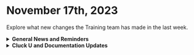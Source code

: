 # November 17th, 2023

Explore what new changes the Training team has made in the last week.

<details>

<summary><strong>General News and Reminders</strong></summary>

* **Game Tip for the Week:** BRACE YOURSELVES THE GAME SALES ARE COMING! In particular, I want to point out to all my Xbox owners here that Lost Odyssey, one of the most criminally overlooked RPGs of all time, is on sale digitally for $6.24 at the Xbox store. I would always recommend getting the original physical version, but this will be the best $6.24 you've ever spent in your life.&#x20;
* **SHOUT OUT to all of our Certified Rewsters!** To join our motley crew of eggcellent peeps, you can take the exam here: [foundations-certification.md](../../cluck-university/rewst-foundations/foundations-certification.md "mention")
* **Cluck U Holiday Hours:**
  * **US Thanksgiving**
    * Training will be available Mon \~ Wed
    * Office Hours canceled for Thanksgiving
    * Open Mic will be taken over by our Canadians
  * **December Holidays and New Year**
    * Live Training will be unavailable from December 18th \~ January 8th for the Holidays and New Year
    * Feel free to sit by the fire, with a glass of bourbon or wine, and watch our videos while you wait with anticipation for our return
* Join us in our new [Cluck-U Discord channel](https://discord.com/channels/936789089703845988/1121465945295167588) if you have any questions, comments, or concerns!

</details>

<details>

<summary><strong>Cluck U and Documentation Updates</strong></summary>

**Cluck University**

* **Core Courses**
  * **201 is live!** [You can sign up on Mondays from 3pm \~ 4pm](https://calendly.com/cluck-u/rewst-201-advanced-automation-concepts).
  * 202 is in the works!
* **Electives**
  * [extending-the-power-of-rewst-workflows](../../cluck-university/electives/extending-the-power-of-rewst-workflows/ "mention") top-level page added
  * [how-to-use-powershell-in-rewst.md](../../cluck-university/electives/how-to-use-powershell-in-rewst.md "mention") released
  * [how-to-reference-data-with-variables.md](../../cluck-university/electives/how-to-reference-data-with-variables.md "mention")released
* **Updates and Fixes:**
  * [Broken link](broken-reference "mention")page information added
  * [Broken link](broken-reference "mention")page information updated

**Documentation**

* [nov-3rd-2023-huge-rewst-announcements-you-cant-miss-out-on.md](../roc-open-mics/nov-3rd-2023-huge-rewst-announcements-you-cant-miss-out-on.md "mention")available
* [from-scales-to-feathers.md](../../community-corner/community-driven-content/from-scales-to-feathers.md "mention")Coming soon page added - Shout-out to Reed Kimble!
* [collecting-diagnostics-with-browser-developer-tools.md](../../support/roc-support/collecting-diagnostics-with-browser-developer-tools.md "mention") added to the ROC Support section
* [markdown-examples.md](../../community-corner/how-to-contribute/markdown-examples.md "mention")subpage added to [how-to-contribute](../../community-corner/how-to-contribute/ "mention")
* [rewsts-technical-documentation-guidelines.md](../../community-corner/how-to-contribute/rewsts-technical-documentation-guidelines.md "mention") page added
* **Updates and Fixes:**&#x20;
  * [community-driven-content](../../community-corner/community-driven-content/ "mention")updated with new information
  * Liongard [actions-and-endpoints.md](../../documentation/integrations/security/liongard/actions-and-endpoints.md "mention")page updated
  * [sonicwall-integration-setup.md](../../documentation/integrations/security/sonicwall-nsm/sonicwall-integration-setup.md "mention")updated with new steps
  * [byod-for-dattormm.md](../../documentation/integrations/database/byod-for-dattormm.md "mention")instructions added

</details>
